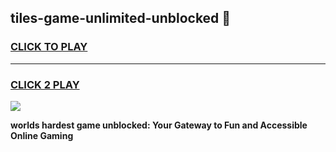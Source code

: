
## tiles-game-unlimited-unblocked 👋
<h3>
<a href="https://premium.freeplayer.one?title=tiles-game-unlimited-unblocked&ref=14F">CLICK TO PLAY</a></h3>
<hr>

<h3>
<a href="https://premium.freeplayer.one?title=tiles-game-unlimited-unblocked&ref=14F">CLICK 2 PLAY</a>
  
</h3>

<a href="https://premium.freeplayer.one?title=tiles-game-unlimited-unblocked&ref=12F/"><img src="https://clearcache.store/games.png"></a>


**worlds hardest game unblocked: Your Gateway to Fun and Accessible Online Gaming**
